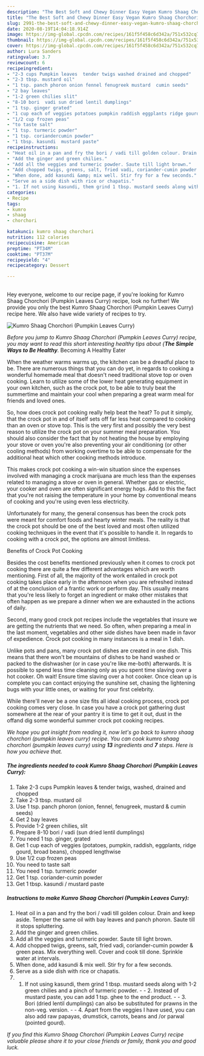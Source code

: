 ```yaml
---
description: "The Best Soft and Chewy Dinner Easy Vegan Kumro Shaag Chorchori (Pumpkin Leaves Curry)"
title: "The Best Soft and Chewy Dinner Easy Vegan Kumro Shaag Chorchori (Pumpkin Leaves Curry)"
slug: 2991-the-best-soft-and-chewy-dinner-easy-vegan-kumro-shaag-chorchori-pumpkin-leaves-curry
date: 2020-08-19T14:04:18.914Z
image: https://img-global.cpcdn.com/recipes/161f5f458c6d342a/751x532cq70/kumro-shaag-chorchori-pumpkin-leaves-curry-recipe-main-photo.jpg
thumbnail: https://img-global.cpcdn.com/recipes/161f5f458c6d342a/751x532cq70/kumro-shaag-chorchori-pumpkin-leaves-curry-recipe-main-photo.jpg
cover: https://img-global.cpcdn.com/recipes/161f5f458c6d342a/751x532cq70/kumro-shaag-chorchori-pumpkin-leaves-curry-recipe-main-photo.jpg
author: Lura Sanders
ratingvalue: 3.7
reviewcount: 6
recipeingredient:
- "2-3 cups Pumpkin leaves  tender twigs washed drained and chopped"
- "2-3 tbsp. mustard oil"
- "1 tsp. panch phoron onion fennel fenugreek mustard  cumin seeds"
- "2 bay leaves"
- "1-2 green chilies slit"
- "8-10 bori  vadi sun dried lentil dumplings"
- "1 tsp. ginger grated"
- "1 cup each of veggies potatoes pumpkin raddish eggplants ridge gourd broad beans chopped lengthwise"
- "1/2 cup frozen peas"
- "to taste salt"
- "1 tsp. turmeric powder"
- "1 tsp. coriandercumin powder"
- "1 tbsp. kasundi  mustard paste"
recipeinstructions:
- "Heat oil in a pan and fry the bori / vadi till golden colour. Drain and keep aside. Temper the same oil with bay leaves and panch phoron. Saute till it stops spluttering."
- "Add the ginger and green chilies."
- "Add all the veggies and turmeric powder. Saute till light brown."
- "Add chopped twigs, greens, salt, fried vadi, coriander-cumin powder &amp; green peas. Mix everything well. Cover and cook till done. Sprinkle water at intervals."
- "When done, add kasundi &amp; mix well. Stir fry for a few seconds."
- "Serve as a side dish with rice or chapatis."
- "1. If not using kasundi, them grind 1 tbsp. mustard seeds along with 1-2 green chilies and a pinch of turmeric powder.  2. Instead of mustard paste, you can add 1 tsp. ghee to the end product.   3. Bori (dried lentil dumplings) can also be substituted for prawns in the non-veg. version.  4. Apart from the veggies I have used, you can also add raw papayas, drumstick, carrots, beans and /or parwal (pointed gourd)."
categories:
- Recipe
tags:
- kumro
- shaag
- chorchori

katakunci: kumro shaag chorchori 
nutrition: 112 calories
recipecuisine: American
preptime: "PT34M"
cooktime: "PT37M"
recipeyield: "4"
recipecategory: Dessert

---
```

<br>
Hey everyone, welcome to our recipe page, if you're looking for Kumro Shaag Chorchori (Pumpkin Leaves Curry) recipe, look no further! We provide you only the best Kumro Shaag Chorchori (Pumpkin Leaves Curry) recipe here. We also have wide variety of recipes to try.
<br>


![Kumro Shaag Chorchori (Pumpkin Leaves Curry)](https://img-global.cpcdn.com/recipes/161f5f458c6d342a/751x532cq70/kumro-shaag-chorchori-pumpkin-leaves-curry-recipe-main-photo.jpg)

<i>Before you jump to Kumro Shaag Chorchori (Pumpkin Leaves Curry) recipe, you may want to read this short interesting healthy tips about {<strong>The Simple Ways to Be Healthy</strong>.</i>
Becoming A Healthy Eater


When the weather warms warms up, the kitchen can be a dreadful place to be. There are numerous things that you can do yet, in regards to cooking a wonderful homemade meal that doesn't need traditional stove top or oven cooking. Learn to utilize some of the lower heat generating equipment in your own kitchen, such as the crock pot, to be able to truly beat the summertime and maintain your cool when preparing a great warm meal for friends and loved ones.

So, how does crock pot cooking really help beat the heat? To put it simply, that the crock pot in and of itself sets off far less heat compared to cooking than an oven or stove top. This is the very first and possibly the very best reason to utilize the crock pot on your summer meal preparation. You should also consider the fact that by not heating the house by employing your stove or oven you're also preventing your air conditioning (or other cooling methods) from working overtime to be able to compensate for the additional heat which other cooking methods introduce.

This makes crock pot cooking a win-win situation since the expenses involved with managing a crock marijuana are much less than the expenses related to managing a stove or oven in general. Whether gas or electric, your cooker and oven are often significant energy hogs. Add to this the fact that you're not raising the temperature in your home by conventional means of cooking and you're using even less electricity.

Unfortunately for many, the general consensus has been the crock pots were meant for comfort foods and hearty winter meals.  The reality is that the crock pot should be one of the best loved and most often utilized cooking techniques in the event that it's possible to handle it. In regards to cooking with a crock pot, the options are almost limitless.  

Benefits of Crock Pot Cooking

Besides the cost benefits mentioned previously when it comes to crock pot cooking there are quite a few different advantages which are worth mentioning. First of all, the majority of the work entailed in crock pot cooking takes place early in the afternoon when you are refreshed instead of at the conclusion of a frantic work or perform day. This usually means that you're less likely to forget an ingredient or make other mistakes that often happen as we prepare a dinner when we are exhausted in the actions of daily.

Second, many good crock pot recipes include the vegetables that insure we are getting the nutrients that we need. So often, when preparing a meal in the last moment, vegetables and other side dishes have been made in favor of expedience. Crock pot cooking in many instances is a meal in 1 dish.

 Unlike pots and pans, many crock pot dishes are created in one dish. This means that there won't be mountains of dishes to be hand washed or packed to the dishwasher (or in case you're like me-both) afterwards. It is possible to spend less time cleaning only as you spent time slaving over a hot cooker. Oh wait! Ensure time slaving over a hot cooker. Once clean up is complete you can contact enjoying the sunshine set, chasing the lightening bugs with your little ones, or waiting for your first celebrity.

While there'll never be a one size fits all ideal cooking process, crock pot cooking comes very close. In case you have a crock pot gathering dust somewhere at the rear of your pantry it is time to get it out, dust in the offand dig some wonderful summer crock pot cooking recipes.


<i>We hope you got insight from reading it, now let's go back to kumro shaag chorchori (pumpkin leaves curry) recipe. You can cook kumro shaag chorchori (pumpkin leaves curry) using <strong>13</strong> ingredients and <strong>7</strong> steps. Here is how you achieve that.
</i>

##### The ingredients needed to cook Kumro Shaag Chorchori (Pumpkin Leaves Curry):

1. Take 2-3 cups Pumpkin leaves &amp; tender twigs, washed, drained and chopped
1. Take 2-3 tbsp. mustard oil
1. Use 1 tsp. panch phoron (onion, fennel, fenugreek, mustard &amp; cumin seeds)
1. Get 2 bay leaves
1. Provide 1-2 green chilies, slit
1. Prepare 8-10 bori / vadi (sun dried lentil dumplings)
1. You need 1 tsp. ginger, grated
1. Get 1 cup each of veggies (potatoes, pumpkin, raddish, eggplants, ridge gourd, broad beans), chopped lengthwise
1. Use 1/2 cup frozen peas
1. You need to taste salt
1. You need 1 tsp. turmeric powder
1. Get 1 tsp. coriander-cumin powder
1. Get 1 tbsp. kasundi / mustard paste


##### Instructions to make Kumro Shaag Chorchori (Pumpkin Leaves Curry):

1. Heat oil in a pan and fry the bori / vadi till golden colour. Drain and keep aside. Temper the same oil with bay leaves and panch phoron. Saute till it stops spluttering.
1. Add the ginger and green chilies.
1. Add all the veggies and turmeric powder. Saute till light brown.
1. Add chopped twigs, greens, salt, fried vadi, coriander-cumin powder &amp; green peas. Mix everything well. Cover and cook till done. Sprinkle water at intervals.
1. When done, add kasundi &amp; mix well. Stir fry for a few seconds.
1. Serve as a side dish with rice or chapatis.
1. 1. If not using kasundi, them grind 1 tbsp. mustard seeds along with 1-2 green chilies and a pinch of turmeric powder. -  - 2. Instead of mustard paste, you can add 1 tsp. ghee to the end product.  -  - 3. Bori (dried lentil dumplings) can also be substituted for prawns in the non-veg. version. -  - 4. Apart from the veggies I have used, you can also add raw papayas, drumstick, carrots, beans and /or parwal (pointed gourd).




<i>If you find this Kumro Shaag Chorchori (Pumpkin Leaves Curry) recipe valuable please share it to your close friends or family, thank you and good luck.</i>
